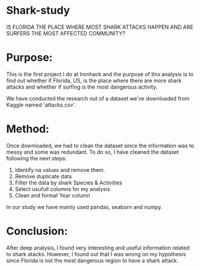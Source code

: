# Shark-study
IS FLORIDA THE PLACE WHERE MOST SHARK ATTACKS HAPPEN AND ARE SURFERS THE MOST AFFECTED COMMUNITY?

# Purpose:

This is the first project I do at Ironhack and the purpose of this analysis is to find out whether if Florida, US, is the place where there are more shark attacks and whether if surfing is the most dangerous activity.

We have conducted the research out of a dataset we've downloaded from Kaggle named 'attacks.csv'.

# Method:

Once downloaded, we had to clean the dataset since the information was to messy and some was redundant. To do so, I have cleaned the dataset following the next steps: 

1. Identify na values and remove them.
2. Remove duplicate data
3. Filter the data by shark Species & Activities 
4. Select usufull columns for my analysis
5. Clean and format Year column

In our study we have mainly used pandas, seaborn and numpy.

# Conclusion:

After deep analysis, I found very interesting and useful information related to shark atacks. However, I found out that I was wrong on my hypothesis since Florida is not the most dangerous region to have a shark attack.